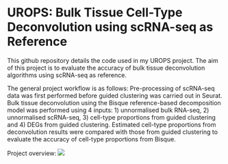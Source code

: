 # UROPS: Bulk Tissue Cell-Type Deconvolution using scRNA-seq as Reference

This github repository details the code used in my UROPS project. 
The aim of this project is to evaluate the accuracy of bulk tissue deconvolution algorithms using scRNA-seq as reference.

The general project workflow is as follows:
Pre-processing of scRNA-seq data was first performed before guided clustering was carried out in Seurat. Bulk tissue deconvolution using the Bisque reference-based decomposition model was performed using 4 inputs: 1) unnormalised bulk RNA-seq, 2) unnormalised scRNA-seq, 3) cell-type proportions from guided clustering and 4) DEGs from guided clustering. Estimated cell-type proportions from deconvolution results were compared with those from guided clustering to evaluate the accuracy of cell-type proportions from Bisque.

Project overview:
![](https://github.com/Amandahsr/UROPSBulkTissueDeconvolution/blob/master/Results/UROPS%20Project%20Overview.png)
